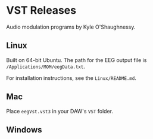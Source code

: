 # VST Releases

Audio modulation programs by Kyle O'Shaughnessy.

## Linux

Built on 64-bit Ubuntu. The path for the EEG output file is `/Applications/MOM/eegData.txt`.

For installation instructions, see the `Linux/README.md`.

## Mac

Place `eegVst.vst3` in your DAW's `VST` folder.

## Windows